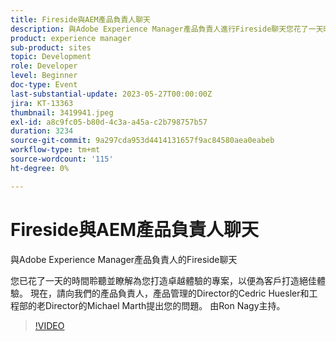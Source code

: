 ```yaml
---
title: Fireside與AEM產品負責人聊天
description: 與Adobe Experience Manager產品負責人進行Fireside聊天您花了一天時間傾聽並瞭解為您打造卓越客戶體驗的元素。 現在，請向我們的產品負責人，產品管理的Director的Cedric Huesler和工程部的老Director的Michael Marth提出您的問題。 由Ron Nagy主持。
product: experience manager
sub-product: sites
topic: Development
role: Developer
level: Beginner
doc-type: Event
last-substantial-update: 2023-05-27T00:00:00Z
jira: KT-13363
thumbnail: 3419941.jpeg
exl-id: a8c9fc05-b80d-4c3a-a45a-c2b798757b57
duration: 3234
source-git-commit: 9a297cda953d4414131657f9ac84580aea0eabeb
workflow-type: tm+mt
source-wordcount: '115'
ht-degree: 0%

---
```


# Fireside與AEM產品負責人聊天

與Adobe Experience Manager產品負責人的Fireside聊天

您已花了一天的時間聆聽並瞭解為您打造卓越體驗的專案，以便為客戶打造絕佳體驗。 現在，請向我們的產品負責人，產品管理的Director的Cedric Huesler和工程部的老Director的Michael Marth提出您的問題。 由Ron Nagy主持。

>[!VIDEO](https://video.tv.adobe.com/v/3419941/?learn=on)
